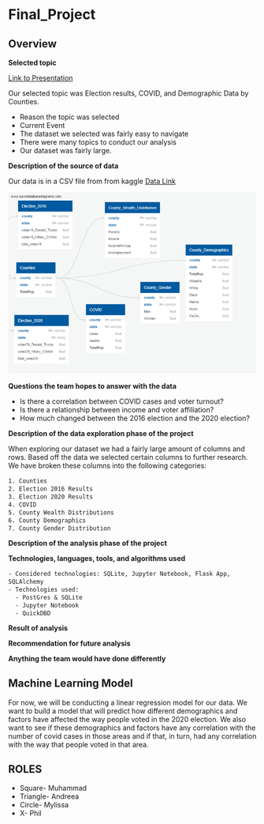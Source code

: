 # Final_Project
## Overview
**Selected topic**

[Link to Presentation](https://docs.google.com/presentation/d/1xdDUYNJqjwQh7HjSNzms4qzsJXtMZ27hIY0XhTGuiYQ/edit#slide=id.p)

Our selected topic was Election results, COVID, and Demographic Data by Counties.

* Reason the topic was selected
* Current Event 
* The dataset we selected was fairly easy to navigate
* There were many topics to conduct our analysis 
* Our dataset was fairly large.

**Description of the source of data**

Our data is in a CSV file from from kaggle
[Data Link](https://www.kaggle.com/etsc9287/2020-general-election-polls?select=county_statistics.csv)

![ERD](Resources/QuickDBD_Draft.png)

**Questions the team hopes to answer with the data**

* Is there a correlation between COVID cases and voter turnout?
* Is there a relationship between income and voter affiliation?
* How much changed between the 2016 election and the 2020 election?

**Description of the data exploration phase of the project**

When exploring our dataset we had a fairly large amount of columns and rows. Based off the data we selected certain columns to further research. We have broken these columns into the following categories:

    1. Counties
    2. Election 2016 Results
    3. Election 2020 Results
    4. COVID
    5. County Wealth Distributions 
    6. County Demographics 
    7. County Gender Distribution  

**Description of the analysis phase of the project**

**Technologies, languages, tools, and algorithms used**

    - Considered technologies: SQLite, Jupyter Notebook, Flask App, SQLAlchemy
    - Technologies used:
      - PostGres & SQLite
      - Jupyter Notebook 
      - QuickDBD

**Result of analysis**

**Recommendation for future analysis**

**Anything the team would have done differently**

## Machine Learning Model

For now, we will be conducting a linear regression model for our data. We want to build a model that will predict how different demographics and factors have affected the way people voted in the 2020 election. We also want to see if these demographics and factors have any correlation with the number of covid cases in those areas and if that, in turn, had any correlation with the way that people voted in that area. 

## ROLES
* Square- Muhammad
* Triangle- Andreea
* Circle- Mylissa
* X- Phil
